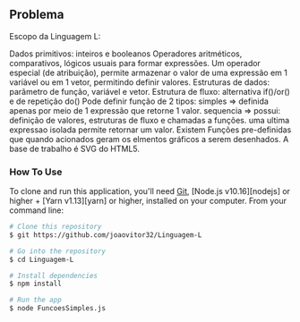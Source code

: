 <h2>Problema</h2>
<p>Escopo da Linguagem L:

Dados primitivos: inteiros e booleanos
Operadores aritméticos, comparativos, lógicos usuais para formar expressões. Um operador especial (de atribuição), permite
armazenar o valor de uma expressão em 1 variável ou em 1 vetor, permitindo definir valores.
Estruturas de dados: parâmetro de função, variável e vetor.
Estrutura de fluxo: alternativa if()/or() e de repetição do()
Pode definir função de 2 tipos:
simples => definida apenas por meio de 1 expressão que retorne 1 valor.
sequencia => possui: definição de valores, estruturas de fluxo e chamadas a funções.
uma ultima expressao isolada permite retornar um valor.
Existem Funções pre-definidas que quando acionados geram os elmentos gráficos a serem desenhados. A base de trabalho é SVG do HTML5.</p>
  
<h3>How To Use</h3>

To clone and run this application, you'll need [Git](https://git-scm.com), [Node.js v10.16][nodejs] or higher + [Yarn v1.13][yarn] or higher, installed on your computer. From your command line:
  
  ```bash
# Clone this repository
$ git https://github.com/joaovitor32/Linguagem-L

# Go into the repository
$ cd Linguagem-L

# Install dependencies
$ npm install

# Run the app
$ node FuncoesSimples.js

```

